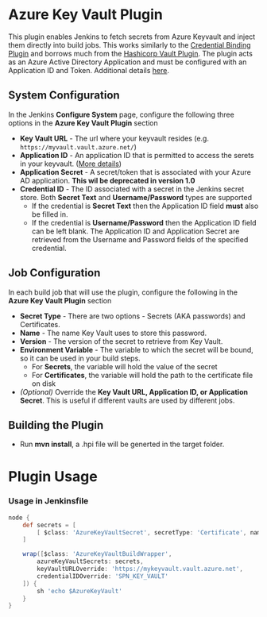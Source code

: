 # Azure Key Vault Plugin
This plugin enables Jenkins to fetch secrets from Azure Keyvault and inject them directly into build jobs.
This works similarly to the [Credential Binding Plugin](https://wiki.jenkins-ci.org/display/JENKINS/Credentials+Binding+Plugin) and borrows much from the [Hashicorp Vault Plugin](https://wiki.jenkins-ci.org/display/JENKINS/HashiCorp+Vault+Plugin).
The plugin acts as an Azure Active Directory Application and must be configured with an Application ID and Token. Additional details [here](https://docs.microsoft.com/en-us/azure/app-service-mobile/app-service-mobile-how-to-configure-active-directory-authentication#optional-configure-a-native-client-application).

## System Configuration
In the Jenkins **Configure System** page, configure the following three options in the **Azure Key Vault Plugin** section
* **Key Vault URL** - The url where your keyvault resides (e.g. `https://myvault.vault.azure.net/`)
* **Application ID** - An application ID that is permitted to access the serets in your keyvault. ([More details](https://docs.microsoft.com/en-us/azure/app-service-mobile/app-service-mobile-how-to-configure-active-directory-authentication#optional-configure-a-native-client-application))
* **Application Secret** - A secret/token that is associated with your Azure AD application. **This wil be deprecated in version 1.0**
* **Credential ID** - The ID associated with a secret in the Jenkins secret store. Both **Secret Text** and **Username/Password** types are supported
  * If the credential is **Secret Text** then the Application ID field **must** also be filled in.
  * If the credential is **Username/Password** then the Application ID field can be left blank. The Application ID and Application Secret are retrieved from the Username and Password fields of the specified credential.

## Job Configuration
In each build job that will use the plugin, configure the following in the **Azure Key Vault Plugin** section
* **Secret Type** - There are two options - Secrets (AKA passwords) and Certificates.
* **Name** - The name Key Vault uses to store this password.
* **Version** - The version of the secret to retrieve from Key Vault.
* **Environment Variable** - The variable to which the secret will be bound, so it can be used in your build steps.
  * For **Secrets**, the variable will hold the value of the secret
  * For **Certificates**, the variable will hold the path to the certificate file on disk
* _(Optional)_ Override the **Key Vault URL, Application ID, or Application Secret**. This is useful if different vaults are used by different jobs.

## Building the Plugin
* Run **mvn install**, a .hpi file will be generted in the target folder.

# Plugin Usage
### Usage in Jenkinsfile
```groovy
node {
    def secrets = [
        [ $class: 'AzureKeyVaultSecret', secretType: 'Certificate', name: 'MyCert00', version: '', envVariable: 'AzureKeyVault' ]
    ]

    wrap([$class: 'AzureKeyVaultBuildWrapper',
        azureKeyVaultSecrets: secrets,
        keyVaultURLOverride: 'https://mykeyvault.vault.azure.net',
        credentialIDOverride: 'SPN_KEY_VAULT'
    ]) {
        sh 'echo $AzureKeyVault'
    }
}
```